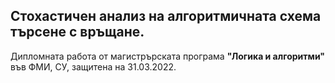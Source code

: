 ## Стохастичен анализ на алгоритмичната схема търсене с връщане.

Дипломната работа от магистрърската програма **"Логика и алгоритми"** във ФМИ, СУ, защитена на 31.03.2022.
